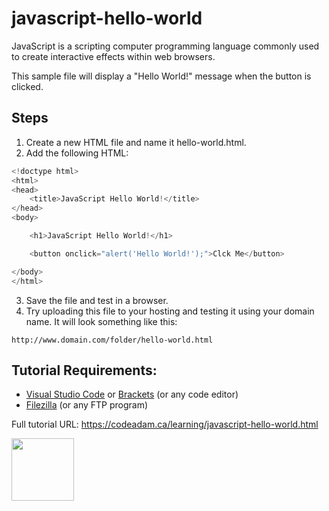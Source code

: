 # javascript-hello-world

JavaScript is a scripting computer programming language commonly used to create interactive effects within web browsers.

This sample file will display a "Hello World!" message when the button is clicked. 

## Steps

1. Create a new HTML file and name it hello-world.html.
2. Add the following HTML:

```javascript
<!doctype html>
<html>
<head>
    <title>JavaScript Hello World!</title>
</head>
<body>

    <h1>JavaScript Hello World!</h1>

    <button onclick="alert('Hello World!');">Clck Me</button>

</body>
</html>
```

3. Save the file and test in a browser.
4. Try uploading this file to your hosting and testing it using your domain name. It will look something like this:

```
http://www.domain.com/folder/hello-world.html
```

## Tutorial Requirements:

* [Visual Studio Code](https://code.visualstudio.com/) or [Brackets](http://brackets.io/) (or any code editor)
* [Filezilla](https://filezilla-project.org/) (or any FTP program)

Full tutorial URL: https://codeadam.ca/learning/javascript-hello-world.html

<a href="https://codeadam.ca">
<img src="https://codeadam.ca/images/code-block.png" width="100">
</a>
